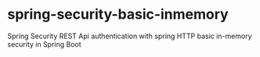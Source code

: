 # spring-security-basic-inmemory
Spring Security REST Api authentication with spring HTTP basic in-memory security in Spring Boot
